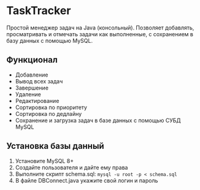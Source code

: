 # TaskTracker
Простой менеджер задач на Java (консольный). Позволяет добавлять, просматривать и отмечать задачи как выполненные, с сохранением в базу данных с помощью MySQL.

## Функционал
- Добавление
- Вывод всех задач
- Завершение
- Удаление
- Редактирование 
- Сортировка по приоритету
- Сортировка по дедлайну
- Сохранение и загрузка задач в базе данных с помощью СУБД MySQL

## Установка базы данный
1. Установите MySQL 8+
2. Создайте пользователя и дайте ему права
3. Выполните скрипт schema.sql:
    `mysql -u root -p < schema.sql`
4. В файле DBConnect.java укажите свой логин и пароль